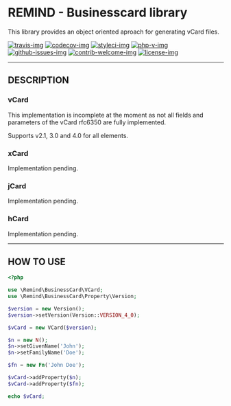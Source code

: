 # REMIND - Businesscard library

This library provides an object oriented aproach for generating vCard files.

[travis-img]: https://img.shields.io/travis/remindgmbh/businesscard.svg?style=flat-square
[codecov-img]: https://img.shields.io/codecov/c/github/remindgmbh/businesscard.svg?style=flat-square
[php-v-img]: https://img.shields.io/packagist/php-v/remind/businesscard?style=flat-square
[github-issues-img]: https://img.shields.io/github/issues/remindgmbh/businesscard.svg?style=flat-square
[contrib-welcome-img]: https://img.shields.io/badge/contributions-welcome-blue.svg?style=flat-square
[license-img]: https://img.shields.io/github/license/remindgmbh/businesscard.svg?style=flat-square
[styleci-img]: https://styleci.io/repos/306764901/shield

[![travis-img]](https://travis-ci.com/github/remindgmbh/businesscard)
[![codecov-img]](https://codecov.io/gh/remindgmbh/businesscard)
[![styleci-img]](https://github.styleci.io/repos/306764901)
[![php-v-img]](https://packagist.org/packages/remind/businesscard)
[![github-issues-img]](https://github.com/remindgmbh/businesscard/issues)
[![contrib-welcome-img]](https://github.com/remindgmbh/businesscard/blob/master/CONTRIBUTING.md)
[![license-img]](https://github.com/remindgmbh/businesscard/blob/master/LICENSE)

--------------------------------------------------------------------------------

## DESCRIPTION

### vCard
This implementation is incomplete at the moment as not all fields and parameters
of the vCard rfc6350 are fully implemented.

Supports v2.1, 3.0 and 4.0 for all elements.

### xCard
Implementation pending.

### jCard
Implementation pending.

### hCard
Implementation pending.

--------------------------------------------------------------------------------

## HOW TO USE

```php
<?php

use \Remind\BusinessCard\VCard;
use \Remind\BusinessCard\Property\Version;

$version = new Version();
$version->setVersion(Version::VERSION_4_0);

$vCard = new VCard($version);

$n = new N();
$n->setGivenName('John');
$n->setFamilyName('Doe');

$fn = new Fn('John Doe');

$vCard->addProperty($n);
$vCard->addProperty($fn);

echo $vCard;
```
